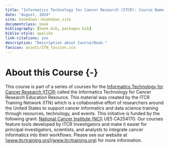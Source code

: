 ```yaml
---
title: "Informatics Technology for Cancer Research (ITCR): Course Name "
date: "August, 2024"
site: bookdown::bookdown_site
documentclass: book
bibliography: [book.bib, packages.bib]
biblio-style: apalike
link-citations: yes
description: "Description about Course/Book."
favicon: assets/ITN_favicon.ico
---
```





# About this Course {-}

This course is part of a series of courses for the [Informatics Technology for Cancer Research (ITCR)](https://itcr.cancer.gov/) called the Informatics Technology for Cancer Research Education Resource. This material was created by the ITCR Training Network (ITN)  which is a collaborative effort of researchers around the United States to support cancer informatics and data science training through resources, technology, and events. This initiative is funded by the following grant:  [National Cancer Institute (NCI)](https://www.cancer.gov/)  UE5 CA254170. Our courses feature tools developed by ITCR Investigators and make it easier for principal investigators, scientists, and analysts to integrate cancer informatics into their workflows. Please see our website at [www.itcrtraining.org](www.itcrtraining.org) for more information.

